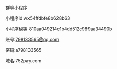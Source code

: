 ﻿群聊小程序

小程序id:wx54ffdbfe8b628b63

小程序秘钥:810aa049214c1b4dd512c989aa34490b

账号:798133565@qq.com

密码:a798133565

域名:752pay.com